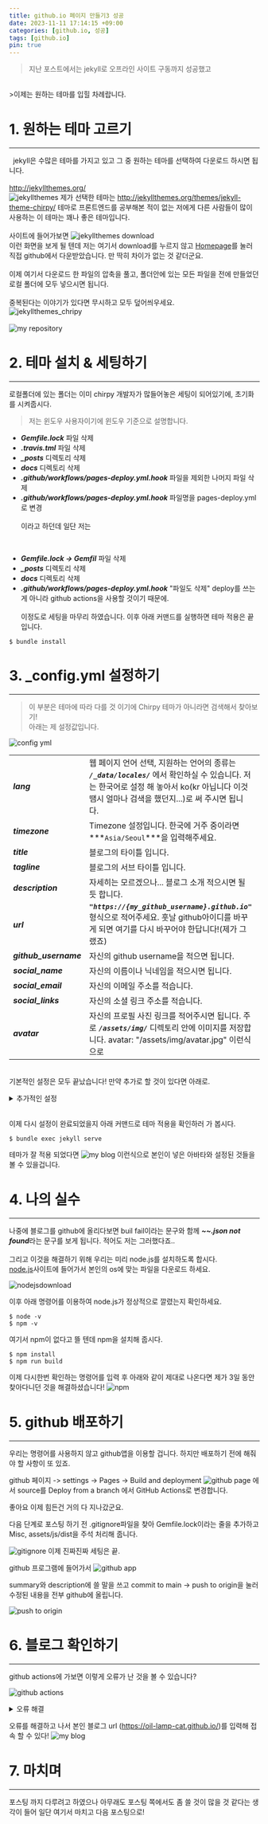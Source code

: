 ```yaml
---
title: github.io 페이지 만들기3 성공
date: 2023-11-11 17:14:15 +09:00
categories: [github.io, 성공]
tags: [github.io]
pin: true
---
```


>지난 포스트에서는 jekyll로 오프라인 사이트 구동까지 성공했고
<br/>
>이제는 원하는 테마를 입힐 차례랍니다.

# 1. 원하는 테마 고르기
---
&nbsp; jekyll은 수많은 테마를 가지고 있고 그 중 원하는 테마를 선택하여 다운로드 하시면 됩니다.
<br/><br/>
http://jekyllthemes.org/
<br/>
![jekyllthemes](https://github.com/oil-lamp-cat/oil-lamp-cat.github.io/assets/103806022/003e9912-d6ec-45f5-a6da-3d974781790f)
제가 선택한 테마는 http://jekyllthemes.org/themes/jekyll-theme-chirpy/ 테마로 프론트엔드를 공부해본 적이 없는 저에게 다른 사람들이 많이 사용하는 이 테마는 꽤나 좋은 테마입니다.
<br/><br/>
사이트에 들어가보면 ![jekyllthemes download](https://github.com/oil-lamp-cat/oil-lamp-cat.github.io/assets/103806022/9fe89c01-59c6-4a54-b5b8-e5a713f9d124)
<br/>이런 화면을 보게 될 텐데 저는 여기서 download를 누르지 않고 [Homepage](https://github.com/cotes2020/jekyll-theme-chirpy/)를 눌러 직접 github에서 다운받았습니다. 만 딱히 차이가 없는 것 같더군요.
<br/><br/>
이제 여기서 다운로드 한 파일의 압축을 풀고, 폴더안에 있는 모든 파일을 전에 만들었던 로컬 폴더에 모두 넣으시면 됩니다.
<br/><br/>
중복된다는 이야기가 있다면 무시하고 모두 덮어씌우세요.
<br/>
![jekyllthemes_chripy](https://github.com/oil-lamp-cat/oil-lamp-cat.github.io/assets/103806022/3abd6ebb-83ab-40be-93e4-0f998b5768a3)
<br/><br/>
![my repository](https://github.com/oil-lamp-cat/oil-lamp-cat.github.io/assets/103806022/121800df-71e1-44dd-9a47-752eae27fecb)

# 2. 테마 설치 & 세팅하기
---
로컬폴더에 있는 폴더는 이미 chirpy 개발자가 많들어놓은 세팅이 되어있기에, 초기화를 시켜줍시다.
>저는 윈도우 사용자이기에 윈도우 기준으로 설명합니다.

* ***Gemfile.lock*** 파일 삭제
* ***.travis.tml*** 파일 삭제
* ***_posts*** 디렉토리 삭제
* ***docs*** 디렉토리 삭제
* ***.github/workflows/pages-deploy.yml.hook*** 파일을 제외한 나머지 파일 삭제
* ***.github/workflows/pages-deploy.yml.hook*** 파일명을 pages-deploy.yml로 변경
<br/><br/>
이라고 하던데 일단 저는
<br/>

* ***Gemfile.lock -> Gemfil*** 파일 삭제
* ***_posts*** 디렉토리 삭제
* ***docs*** 디렉토리 삭제
* ***.github/workflows/pages-deploy.yml.hook*** "파일도 삭제" deploy를 쓰는게 아니라 github actions을 사용할 것이기 때문에.
<br/><br/>
이정도로 세팅을 마무리 하였습니다. 이후 아래 커맨드를 실행하면 테마 적용은 끝입니다.
```shell
$ bundle install
```

# 3. _config.yml 설정하기
---
>이 부분은 테마에 따라 다를 것 이기에 Chirpy 테마가 아니라면 검색해서 찾아보기! <br/>
>아래는 제 설정값입니다.

![config yml](https://github.com/oil-lamp-cat/oil-lamp-cat.github.io/assets/103806022/93628ba8-5f11-4639-915e-6e857ca70d37)

||||
|---|---|---|
|***lang***|웹 페이지 언어 선택, 지원하는 언어의 종류는 ***`/_data/locales/`*** 에서 확인하실 수 있습니다. 저는 한국어로 설정 해 놓아서 ko(kr 아닙니다 이것땜시 얼마나 검색을 했던지...)로 써 주시면 됩니다.|
|***timezone***|Timezone 설정입니다. 한국에 거주 중이라면 ***`Asia/Seoul`***을 입력해주세요.|
|***title***|블로그의 타이틀 입니다.|
|***tagline***|블로그의 서브 타이틀 입니다.|
|***description***|자세히는 모르겠으나... 블로그 소개 적으시면 될 듯 합니다.|
|***url***|***`"https://{my_github_username}.github.io"`*** 형식으로 적어주세요. 훗날 github아이디를 바꾸게 되면 여기를 다시 바꾸어야 한답니다!(제가 그랬죠)|
|***github_username***|자신의 github username을 적으면 됩니다.|
|***social_name***|자신의 이름이나 닉네임을 적으시면 됩니다.|
|***social_email***|자신의 이메일 주소를 적습니다.|
|***social_links***|자신의 소셜 링크 주소를 적습니다.|
|***avatar***|자신의 프로필 사진 링크를 적어주시면 됩니다. 주로 ***`/assets/img/`*** 디렉토리 안에 이미지를 저장합니다. avatar: "/assets/img/avatar.jpg" 이런식으로|

<br/>기본적인 설정은 모두 끝났습니다! 만약 추가로 할 것이 있다면 아래로.
<details><summary>추가적인 설정</summary>
<div markdown = "1">

|***google_site_verification***|나중에 설정 할 것으로 구글 검색에서 블로그가 보일 수 있게 설정하는 코드입력 자리|

</div>
</details>

<br/>이제 다시 설정이 완료되었을지 아래 커맨드로 테마 적용을 확인하러 가 봅시다.
```shell
$ bundle exec jekyll serve
```
테마가 잘 적용 되었다면
![my blog](https://github.com/oil-lamp-cat/oil-lamp-cat.github.io/assets/103806022/49178345-d8ee-438b-b6dd-8e42c16725e4)
이런식으로 본인이 넣은 아바타와 설정된 것들을 볼 수 있을겁니다.

# 4. 나의 실수
---
나중에 블로그를 github에 올리다보면 buil fail이라는 문구와 함께 ***~~.json not found***라는 문구를 보게 됩니다. 적어도 저는 그러했다죠..<br/><br/>
그리고 이것을 해결하기 위해 우리는 미리 node.js를 설치하도록 합시다.
<br/>
[node.js](https://nodejs.org/en/download/current)사이트에 들어가서 본인의 os에 맞는 파일을 다운로드 하세요.

![nodejsdownload](https://github.com/oil-lamp-cat/oil-lamp-cat.github.io/assets/103806022/6eae9282-181f-4406-8cfe-895df3482b05)

이후 아래 명령어를 이용하여 node.js가 정상적으로 깔렸는지 확인하세요.
```shell
$ node -v
$ npm -v
```
여기서 npm이 없다고 뜰 텐데 npm을 설치해 줍시다.
```shell
$ npm install
$ npm run build
```
이제 다시한번 확인하는 명령어를 입력 후 아래와 같이 제대로 나온다면 제가 3일 동안 찾아다니던 것을 해결하셨습니다!
![npm](https://github.com/oil-lamp-cat/oil-lamp-cat.github.io/assets/103806022/fe07bb81-118e-4aee-b390-de379e1427f4)

# 5. github 배포하기
---
우리는 명령어를 사용하지 않고 github앱을 이용할 겁니다. 하지만 배포하기 전에 해줘야 할 사항이 또 있죠.
<br/>

github 페이지 -> settings -> Pages -> Build and deployment
![github page](https://github.com/oil-lamp-cat/oil-lamp-cat.github.io/assets/103806022/084bed3f-ae60-44e9-b8d9-25eec2888d00)
에서 source를 Deploy from a branch 에서 GitHub Actions로 변경합니다.<br/>

좋아요 이제 힘든건 거의 다 지나갔군요.

다음 단계로 포스팅 하기 전 .gitignore파일을 찾아 Gemfile.lock이라는 줄을 추가하고 Misc, assets/js/dist을 주석 처리해 줍니다.

![gitignore](https://github.com/oil-lamp-cat/oil-lamp-cat.github.io/assets/103806022/990512d0-dd63-495e-9aa9-0402e82be241)
이제 진짜진짜 세팅은 끝.<br/>

github 프로그램에 들어가서 
![github app](https://github.com/oil-lamp-cat/oil-lamp-cat.github.io/assets/103806022/81509513-52c2-4d40-927e-4adccefdfd7d)

summary와 description에 쓸 말을 쓰고 commit to main -> push to origin을 눌러 수정된 내용을 전부 github에 올립니다.

![push to origin](https://github.com/oil-lamp-cat/oil-lamp-cat.github.io/assets/103806022/cb3dc10f-d586-44b4-a6de-95cd1cd3f7c8)

# 6. 블로그 확인하기
---
github actions에 가보면 이렇게 오류가 난 것을 볼 수 있습니다?

![github actions](https://github.com/oil-lamp-cat/oil-lamp-cat.github.io/assets/103806022/52a0be29-b00c-4133-a4a3-67941efbf565)
<details><summary>오류 해결</summary>
<div markdown = "1">

![오류](https://github.com/oil-lamp-cat/oil-lamp-cat.github.io/assets/103806022/b433343e-410f-4cda-aead-635803228ebc)

보통 오류를 잘 읽어보면 알 수 있다.

http://jekyllthemes.org/ is not an HTTPS link
http://jekyllthemes.org/themes/jekyll-theme-chirpy/ is not an HTTPS link

https가 아닌 http링크라서 싫다고 한다... url을 직접 써야 할 듯 하다...

</div>
</details>

오류를 해결하고 나서 본인 블로그 url (https://oil-lamp-cat.github.io/)를 입력해 접속 할 수 있다!
![my blog](https://github.com/oil-lamp-cat/oil-lamp-cat.github.io/assets/103806022/49178345-d8ee-438b-b6dd-8e42c16725e4)

# 7. 마치며
---
포스팅 까지 다루려고 하였으나 아무래도 포스팅 쪽에서도 좀 쓸 것이 많을 것 같다는 생각이 들어 일단 여기서 마치고 다음 포스팅으로!